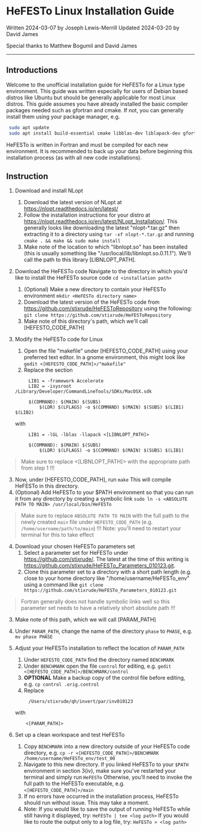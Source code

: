 # HeFESTo Linux Installation Guide

Written 2024-03-07 by Joseph Lewis-Merrill
Updated 2024-03-20 by David James

Special thanks to Matthew Bogumil and David James
***

## Introductions

Welcome to the unofficial installation guide for HeFESTo for a Linux type
environment. This guide was written especially for users of Debian based distros
like Ubuntu but should be generally applicable for most Linux distros. This
guide assumes you have already installed the basic compiler packages needed such
as gfortran and cmake. If not, you can generally install them using your package
manager, e.g.

```bash
 sudo apt update
 sudo apt install build-essential cmake libblas-dev liblapack-dev gfortran
```

HeFESTo is written in Fortran and must be compiled for each new environment. It
is recommended to back up your data before beginning this installation process
(as with all new code installations).

## Instruction

1. Download and install NLopt
   1. Download the latest version of NLopt at https://nlopt.readthedocs.io/en/latest/
   2. Follow the installation instructions for your distro at https://nlopt.readthedocs.io/en/latest/NLopt_Installation/. This generally looks like downloading the latest "nlopt-*.tar.gz" then extracting it to a directory using
		`tar -xf nlopt-*.tar.gz`
	and running
		`cmake . && make && sudo make install`
   3. Make note of the location to which "libnlopt.so" has been installed (this is usually something like "/usr/local/lib/libnlopt.so.0.11.1"). We'll call the path to this library [LIBNLOPT_PATH].

2. Download the HeFESTo code
   Navigate to the directory in which you'd like to install the HeFESTo source code
		`cd <installation path>`
   1. (Optional) Make a new directory to contain your HeFESTo environment
		`mkdir <HeFESTo directory name>`
   2. Download the latest version of the HeFESTo code from https://github.com/stixrude/HeFESToRepository using the following:
		`git clone https://github.com/stixrude/HeFESToRepository`
   3. Make note of this directory's path, which we'll call [HEFESTO_CODE_PATH]

3. Modify the HeFESTo code for Linux
   1. Open the file "makefile" under [HEFESTO_CODE_PATH] using your preferred text editor. In a gnome environment, this might look like
		`gedit <[HEFESTO_CODE_PATH]>/"makefile"`
   2. Replace the section
   ```
		LIB1 = -framework Accelerate
		LIB2 = -isysroot /Library/Developer/CommandLineTools/SDKs/MacOSX.sdk

		$(COMMAND): $(MAIN) $(SUBS)
			$(LDR) $(LFLAGS) -o $(COMMAND) $(MAIN) $(SUBS) $(LIB1) $(LIB2)
   ```
   with
   ```
		LIB1 = -lGL -lblas -llapack <[LIBNLOPT_PATH]>

		$(COMMAND): $(MAIN) $(SUBS)
			$(LDR) $(LFLAGS) -o $(COMMAND) $(MAIN) $(SUBS) $(LIB1)
   ```
> Make sure to replace <[LIBNLOPT_PATH]> with the appropriate path from step 1 !!!
   3. Now, under [HEFESTO_CODE_PATH], run
		`make`
	This will compile HeFESTo in this directory.
   4. (Optional) Add HeFESTo to your $PATH environment so that you can run it from any directory by creating a symbolic link
		`sudo ln -s <ABSOLUTE PATH TO MAIN> /usr/local/bin/HeFESTo`
> Make sure to replace `ABSOLUTE PATH TO MAIN` with the full path to the newly created `main` file under `HEFESTO_CODE_PATH` (e.g. `/home/username/path/to/main`) !!!
	Note: you'll need to restart your terminal for this to take effect

4. Download your chosen HeFESTo parameters set
   1. Select a parameter set for HeFESTo under https://github.com/stixrude/. The latest at the time of this writing is https://github.com/stixrude/HeFESTo_Parameters_010123.git.
   2. Clone this parameter set to a directory with a short path length (e.g. close to your home directory like "/home/username/HeFESTo_env" using a command like
	`git clone https://github.com/stixrude/HeFESTo_Parameters_010123.git`
> Fortran generally does not handle symbolic links well so this parameter set needs to have a relatively short absolute path !!!
   3. Make note of this path, which we will call [PARAM_PATH]
   4. Under `PARAM_PATH`, change the name of the directory `phase` to `PHASE`, e.g.
   `mv phase PHASE`

5. Adjust your HeFESTo installation to reflect the location of `PARAM_PATH`
   1. Under `HEFESTO_CODE_PATH` find the directory named `BENCHMARK`
   2. Under `BENCHMARK` open the file `control` for editing, e.g.
   `gedit <[HEFESTO_CODE_PATH]>/BENCHMARK/control`
   3. **OPTIONAL** Make a backup copy of the control file before editing, e.g.
   `cp control .orig.control`
   4. Replace
   ```
		/Users/stixrude/qh/invert/par/inv010123
   ```
	with
    ```
		<[PARAM_PATH]>
    ```

6. Set up a clean workspace and test HeFESTo
   1. Copy `BENCHMARK` into a new directory outside of your HeFESTo code directory, e.g.
   `cp -r <[HEFESTO_CODE_PATH]>/BENCHMARK /home/username/HeFESTo_env/test_00`
   2. Navigate to this new directory. If you linked HeFESTo to your `$PATH` environment in section 3(iv), make sure you've restarted your terminal and simply run
		`HeFESTo`
	Otherwise, you'll need to invoke the full path to the HeFESTo executable, e.g.
		`<[HEFESTO_CODE_PATH]>/main`
   3. If no errors have occurred in the installation process, HeFESTo should run without issue. This may take a moment.
   4. Note: If you would like to save the output of running HeFESTo while still having it displayed, try:
		`HeFESTo | tee <log path>`
	If you would like to route the output only to a log file, try:
		`HeFESTo > <log path>`
